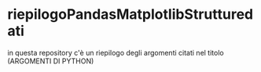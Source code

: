 # riepilogoPandasMatplotlibStrutturedati
in questa repository c'è un riepilogo degli argomenti citati nel titolo (ARGOMENTI DI PYTHON)
